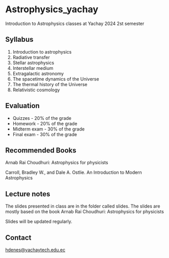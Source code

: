 # Astrophysics_yachay
Introduction to Astrophysics classes at Yachay
2024 2st semester 


## Syllabus

1. Introduction to astrophysics
2. Radiative transfer
3. Stellar astrophysics
5. Interstellar medium
6. Extragalactic astronomy
7. The spacetime dynamics of the Universe
8. The thermal history of the Universe
9. Relativistic cosmology

## Evaluation

- Quizzes - 20% of the grade
- Homework - 20% of the grade 
- Midterm exam - 30% of the grade 
- Final exam - 30% of the grade


## Recommended Books

Arnab Rai Choudhuri: Astrophysics for physicists

Carroll, Bradley W., and Dale A. Ostlie. An Introduction to Modern Astrophysics

## Lecture notes

The slides presented in class are in the folder called slides. The slides are mostly based on the book Arnab Rai Choudhuri: Astrophysics for physicists 

Slides will be updated regularly. 

## Contact

hdenes@yachaytech.edu.ec
